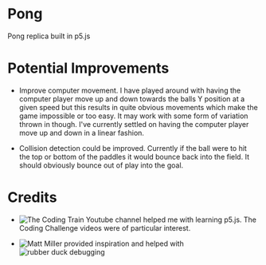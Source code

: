 # Pong
Pong replica built in p5.js

# Potential Improvements
- Improve computer movement. I have played around with having the computer player move up and down towards the balls Y position at a given speed but this results in quite obvious movements which make the game impossible or too easy. It may work with some form of variation thrown in though. I've currently settled on having the computer player move up and down in a linear fashion.

- Collision detection could be improved. Currently if the ball were to hit the top or bottom of the paddles it would bounce back into the field. It should obviously bounce out of play into the goal.

# Credits
- ![The Coding Train](https://www.youtube.com/channel/UCvjgXvBlbQiydffZU7m1_aw) Youtube channel helped me with learning p5.js. The Coding Challenge videos were of particular interest. 

- ![Matt Miller](https://github.com/matt123miller) provided inspiration and helped with ![rubber duck debugging](https://en.wikipedia.org/wiki/Rubber_duck_debugging)